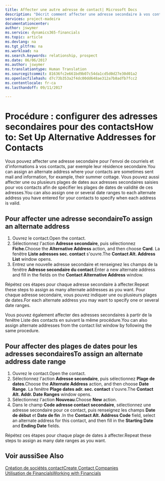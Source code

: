 ```yaml
---
title: Affecter une autre adresse de contact| Microsoft Docs
description: "Décrit comment affecter une adresse secondaire à vos contacts ou prospects, où ils reçoivent parfois des informations."
services: project-madeira
documentationcenter: 
author: jswymer
ms.service: dynamics365-financials
ms.topic: article
ms.devlang: na
ms.tgt_pltfrm: na
ms.workload: na
ms.search.keywords: relationship, prospect
ms.date: 06/06/2017
ms.author: jswymer
ms.translationtype: Human Translation
ms.sourcegitcommit: 81636fc2e661bd9b07c54da1cd5d0d27e30d01a2
ms.openlocfilehash: d7c73b353a2f4dc00dd648ae312a7b8adfb7fcc2
ms.contentlocale: fr-ca
ms.lasthandoff: 09/11/2017

---
```

# <a name="how-to-set-up-alternative-addresses-for-contacts"></a><span data-ttu-id="6090d-103">Procédure : configurer des adresses secondaires pour des contacts</span><span class="sxs-lookup"><span data-stu-id="6090d-103">How to: Set Up Alternative Addresses for Contacts</span></span>
<span data-ttu-id="6090d-104">Vous pouvez affecter une adresse secondaire pour l'envoi de courriels et d'informations à vos contacts, par exemple leur résidence secondaire.</span><span class="sxs-lookup"><span data-stu-id="6090d-104">You can assign an alternate address where your contacts are sometimes sent mail and information, for example, their summer cottage.</span></span> <span data-ttu-id="6090d-105">Vous pouvez aussi affecter une ou plusieurs plages de dates aux adresses secondaires saisies pour vos contacts afin de spécifier les plages de dates de validité de ces adresses.</span><span class="sxs-lookup"><span data-stu-id="6090d-105">You can also assign one or several date ranges to each alternate address you have entered for your contacts to specify when each address is valid.</span></span>

## <a name="to-assign-an-alternate-address"></a><span data-ttu-id="6090d-106">Pour affecter une adresse secondaire</span><span class="sxs-lookup"><span data-stu-id="6090d-106">To assign an alternate address</span></span>
1. <span data-ttu-id="6090d-107">Ouvrez le contact.</span><span class="sxs-lookup"><span data-stu-id="6090d-107">Open the contact.</span></span>
2. <span data-ttu-id="6090d-108">Sélectionnez l'action **Adresse secondaire**, puis sélectionnez **Fiche**.</span><span class="sxs-lookup"><span data-stu-id="6090d-108">Choose the **Alternative Address** action, and then choose **Card**.</span></span> <span data-ttu-id="6090d-109">La fenêtre **Liste adresses sec. contact** s'ouvre.</span><span class="sxs-lookup"><span data-stu-id="6090d-109">The **Contact Alt. Address List** window opens.</span></span>
3. <span data-ttu-id="6090d-110">Entrez une nouvelle adresse secondaire et renseignez les champs de la fenêtre **Adresse secondaire du contact**.</span><span class="sxs-lookup"><span data-stu-id="6090d-110">Enter a new alternate address and fill in the fields on the **Contact Alternative Address** window.</span></span>

<span data-ttu-id="6090d-111">Répétez ces étapes pour chaque adresse secondaire à affecter.</span><span class="sxs-lookup"><span data-stu-id="6090d-111">Repeat these steps to assign as many alternate addresses as you want.</span></span> <span data-ttu-id="6090d-112">Pour chaque adresse secondaire, vous pouvez indiquer une ou plusieurs plages de dates.</span><span class="sxs-lookup"><span data-stu-id="6090d-112">For each alternate address you may want to specify one or several date ranges.</span></span>

<span data-ttu-id="6090d-113">Vous pouvez également affecter des adresses secondaires à partir de la fenêtre Liste des contacts en suivant la même procédure.</span><span class="sxs-lookup"><span data-stu-id="6090d-113">You can also assign alternate addresses from the contact list window by following the same procedure.</span></span>

## <a name="to-assign-an-alternate-address-date-range"></a><span data-ttu-id="6090d-114">Pour affecter des plages de dates pour les adresses secondaires</span><span class="sxs-lookup"><span data-stu-id="6090d-114">To assign an alternate address date range</span></span>
1. <span data-ttu-id="6090d-115">Ouvrez le contact.</span><span class="sxs-lookup"><span data-stu-id="6090d-115">Open the contact.</span></span>
2. <span data-ttu-id="6090d-116">Sélectionnez l'action **Adresse secondaire**, puis sélectionnez **Plage de dates**.</span><span class="sxs-lookup"><span data-stu-id="6090d-116">Choose the **Alternate Address** action, and then choose **Date Range**.</span></span> <span data-ttu-id="6090d-117">La fenêtre **Plage dates adr. sec. contact** s'ouvre.</span><span class="sxs-lookup"><span data-stu-id="6090d-117">The **Contact Alt. Addr. Date Ranges** window opens.</span></span>
3. <span data-ttu-id="6090d-118">Sélectionnez l'action **Nouveau**.</span><span class="sxs-lookup"><span data-stu-id="6090d-118">Choose **New** action.</span></span>
4. <span data-ttu-id="6090d-119">Dans le champ **Code adresse contact secondaire**, sélectionnez une adresse secondaire pour ce contact, puis renseignez les champs **Date de début** et **Date de fin** .</span><span class="sxs-lookup"><span data-stu-id="6090d-119">In the **Contact Alt. Address Code** field, select an alternate address for this contact, and then fill in the **Starting Date** and **Ending Date** fields.</span></span>

<span data-ttu-id="6090d-120">Répétez ces étapes pour chaque plage de dates à affecter.</span><span class="sxs-lookup"><span data-stu-id="6090d-120">Repeat these steps to assign as many date ranges as you want.</span></span>

## <a name="see-also"></a><span data-ttu-id="6090d-121">Voir aussi</span><span class="sxs-lookup"><span data-stu-id="6090d-121">See Also</span></span>
[<span data-ttu-id="6090d-122">Création de sociétés contact</span><span class="sxs-lookup"><span data-stu-id="6090d-122">Create Contact Companies</span></span>](marketing-create-contact-companies.md)  
[<span data-ttu-id="6090d-123">Utilisation de Financials</span><span class="sxs-lookup"><span data-stu-id="6090d-123">Working with Financials</span></span>](ui-work-product.md)

